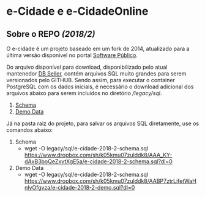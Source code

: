 e-Cidade e e-CidadeOnline
======
Sobre o REPO _(2018/2)_
------
O e-cidade é um projeto baseado em um fork de 2014, atualizado para a última versão disponível no portal [Software Público](https://softwarepublico.gov.br/social/e-cidade/).

Do arquivo disponível para download, disponibilizado pelo atual mantenedor [DB Seller](https://dbseller.com), contém arquivos SQL muito grandes para serem versionados pelo GITHUB. Sendo assim, para executar o container PostgreSQL com os dados iniciais, é necessário o download adicional dos arquivos abaixo para serem incluídos no diretório _/legacy/sql_.

1. [Schema](https://www.dropbox.com/sh/k05kmu07zulddk8/AAA_KY-dAxB3boQeZxvtXgE5a/e-cidade-2018-2-schema.sql?dl=0)
2. [Demo Data](https://www.dropbox.com/sh/k05kmu07zulddk8/AABP7ztrLifetWaHnlyOfgvza/e-cidade-2018-2-demo.sql?dl=0)

Já na pasta raiz do projeto, para salvar os arquivos SQL diretamente, use os comandos abaixo:

1. Schema
    - wget -O legacy/sql/e-cidade-2018-2-schema.sql https://www.dropbox.com/sh/k05kmu07zulddk8/AAA_KY-dAxB3boQeZxvtXgE5a/e-cidade-2018-2-schema.sql?dl=0
2. Demo Data
    - wget -O legacy/sql/e-cidade-2018-2-schema.sql https://www.dropbox.com/sh/k05kmu07zulddk8/AABP7ztrLifetWaHnlyOfgvza/e-cidade-2018-2-demo.sql?dl=0
